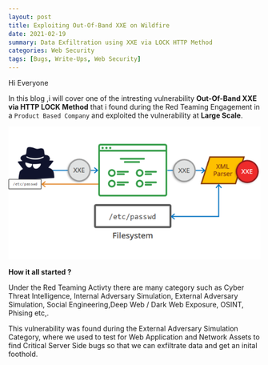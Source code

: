 ```yaml
---
layout: post
title: Exploiting Out-Of-Band XXE on Wildfire
date: 2021-02-19
summary: Data Exfiltration using XXE via LOCK HTTP Method
categories: Web Security
tags: [Bugs, Write-Ups, Web Security]
---
```


Hi Everyone 

In this blog ,i will cover one of the intresting vulnerability **Out-Of-Band XXE via HTTP LOCK Method** that i found during the Red Teaming Engagement in a `Product Based Company` and exploited the vulnerability at **Large Scale**.

<p align="center">
  <img src="/images/xxe/xxe1.png">
</p>

**How it all started ?**

  Under the Red Teaming Activty there are many category such as Cyber Threat Intelligence, Internal Adversary Simulation, External Adversary Simulation, Social Engineering,Deep Web / Dark Web Exposure, OSINT, Phising etc,.
  
  This vulnerability was found during the  External Adversary Simulation Category, where we used to test for Web Application and Network Assets to find Critical Server Side bugs so that we can exfiltrate data and get an inital foothold.





